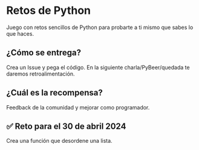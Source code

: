 # Retos de Python

Juego con retos sencillos de Python para probarte a ti mismo que sabes lo que haces.

## ¿Cómo se entrega?

Crea un Issue y pega el código. En la siguiente charla/PyBeer/quedada te daremos retroalimentación.

## ¿Cuál es la recompensa?

Feedback de la comunidad y mejorar como programador.

## ✅ Reto para el 30 de abril 2024

Crea una función que desordene una lista.
